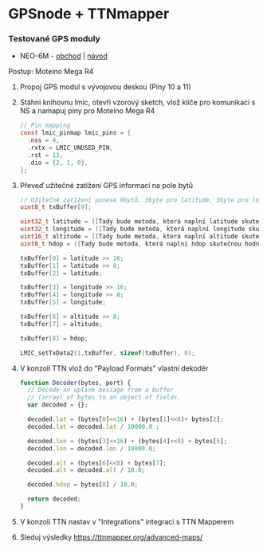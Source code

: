 # GPSnode + TTNmapper

### Testované GPS moduly
- NEO-6M - [obchod](https://arduino-shop.cz/arduino/1510-gps-neo-6m-gyneo6mv2-modul-s-antenou.html?gclid=EAIaIQobChMIl8ecrNm54wIVF-d3Ch2MSg4FEAQYASABEgKXpPD_BwE) | [návod](https://navody.arduino-shop.cz/navody-k-produktum/arduino-gps-modul-neo-6m.html)


Postup: Moteino Mega R4

1. Propoj GPS modul s vývojovou deskou (Piny 10 a 11)

2. Stáhni knihovnu lmic, otevři vzorový sketch, vlož klíče pro komunikaci s NS a namapuj piny pro Moteino Mega R4
   
   ```c
   // Pin mapping
   const lmic_pinmap lmic_pins = {
     .nss = 4,
     .rxtx = LMIC_UNUSED_PIN,
     .rst = 13,
     .dio = {2, 1, 0},
   };
   ```
   
3. Převeď užitečné zatížení GPS informací na pole bytů
   
   ```c
   // Užitečné zatížení ponese 9bytů. 3byte pro latitude, 3byte pro longitude, 2byte pro altitude, 1byte pro hdop
   uint8_t txBuffer[9];

   uint32_t latitude = ([Tady bude metoda, která naplní latitude skutečnou hodnotou]) * 10000;
   uint32_t longitude = ([Tady bude metoda, která naplní longitude skutečnou hodnotou])* 10000;
   uint16_t altitude = ([Tady bude metoda, která naplní altitude skutečnou hodnotou]) * 10;
   uint8_t hdop = ([Tady bude metoda, která naplní hdop skutečnou hodnotou]) * 10;     

   txBuffer[0] = latitude >> 16;
   txBuffer[1] = latitude >> 8;
   txBuffer[2] = latitude;

   txBuffer[3] = longitude >> 16;
   txBuffer[4] = longitude >> 8;
   txBuffer[5] = longitude;

   txBuffer[6] = altitude >> 8;
   txBuffer[7] = altitude;

   txBuffer[8] = hdop;

   LMIC_setTxData2(1,txBuffer, sizeof(txBuffer), 0);  
   ```
   
4. V konzoli TTN vlož do "Payload Formats" vlastní dekodér
   
   ```js
   function Decoder(bytes, port) {
     // Decode an uplink message from a buffer
     // (array) of bytes to an object of fields.
     var decoded = {};

     decoded.lat = (bytes[0]<<16) + (bytes[1]<<8)+ bytes[2];
     decoded.lat = decoded.lat / 10000.0 ;

     decoded.lon = (bytes[3]<<16) + (bytes[4]<<8) + bytes[5];
     decoded.lon = decoded.lon / 10000.0;

     decoded.alt = (bytes[6]<<8) + bytes[7];
     decoded.alt = decoded.alt / 10.0;

     decoded.hdop = bytes[8] / 10.0;

     return decoded;
   }
   ```
   
5. V konzoli TTN nastav v "Integrations" integraci s TTN Mapperem
6. Sleduj výsledky https://ttnmapper.org/advanced-maps/

